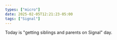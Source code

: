```yaml
---
types: ["micro"]
date: 2025-02-05T12:21:23-05:00
tags: ["Signal"]
---
```

Today is "getting siblings and parents on Signal" day.
